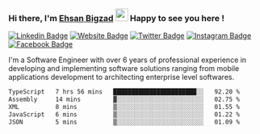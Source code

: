 ### Hi there, I'm <a href="https://ehsanbigzad.com" target="_blank">Ehsan Bigzad</a> <img src="https://media.giphy.com/media/hvRJCLFzcasrR4ia7z/giphy.gif" width="25px" height="25px"> Happy to see you here !

[![Linkedin Badge](https://img.shields.io/badge/-LinkedIn-0e76a8?style=flat-square&logo=Linkedin&logoColor=white)](https://linkedin.com/in/EhsanBigzad)
[![Website Badge](https://img.shields.io/badge/Website-3b5998?style=flat-square&logo=google-chrome&logoColor=white)](https://ehsanbigzad.com)
[![Twitter Badge](https://img.shields.io/badge/-Twitter-00acee?style=flat-square&logo=Twitter&logoColor=white)](https://twitter.com/EhsanBigzad)
[![Instagram Badge](https://img.shields.io/badge/-Instagram-e4405f?style=flat-square&logo=Instagram&logoColor=white)](https://instagram.com/ehsanbigzad/)
[![Facebook Badge](https://img.shields.io/badge/-Facebook-0088cc?style=flat-square&logo=Facebook&logoColor=white)](https://facebook.com/EhsanBigzad7)

I'm a Software Engineer with over 6 years of professional experience
in developing and implementing software solutions ranging from mobile applications development to architecting enterprise level softwares.

<!--START_SECTION:waka-->

```txt
TypeScript   7 hrs 56 mins   ███████████████████████░░   92.20 %
Assembly     14 mins         ▓░░░░░░░░░░░░░░░░░░░░░░░░   02.75 %
XML          8 mins          ▒░░░░░░░░░░░░░░░░░░░░░░░░   01.55 %
JavaScript   6 mins          ▒░░░░░░░░░░░░░░░░░░░░░░░░   01.22 %
JSON         5 mins          ▒░░░░░░░░░░░░░░░░░░░░░░░░   01.09 %
```

<!--END_SECTION:waka-->

